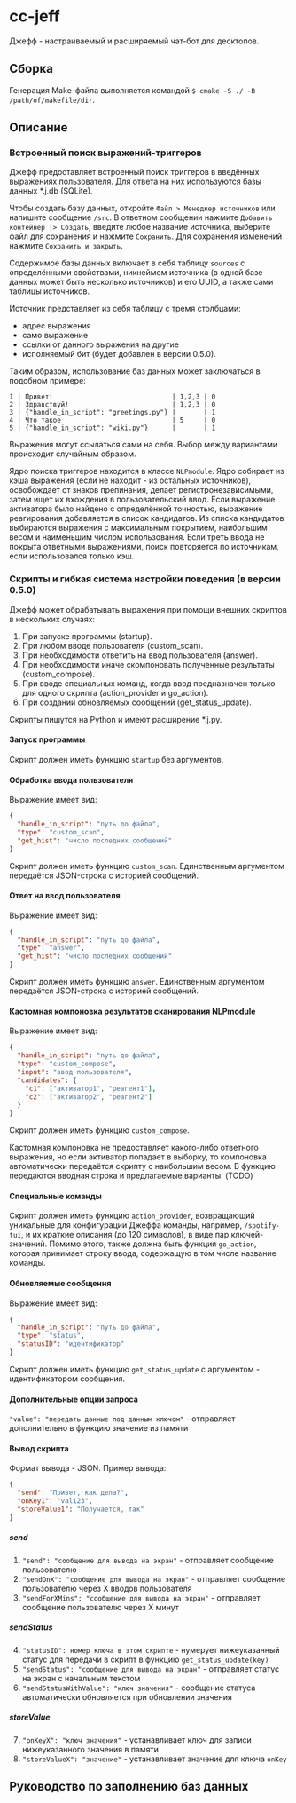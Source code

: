 # cc-jeff

Джефф - настраиваемый и расширяемый чат-бот для десктопов.

## Сборка

Генерация Make-файла выполняется командой `$ cmake -S ./ -B /path/of/makefile/dir`.

## Описание

### Встроенный поиск выражений-триггеров

Джефф предоставляет встроенный поиск триггеров в введённых выражениях пользователя. Для ответа на них используются базы данных \*.j.db (SQLite).

Чтобы создать базу данных, откройте `Файл > Менеджер источников` или напишите сообщение `/src`. В ответном сообщении нажмите `Добавить контейнер |> Создать`, введите любое название источника, выберите файл для сохранения и нажмите `Сохранить`. Для сохранения изменений нажмите `Сохранить и закрыть`.

Содержимое базы данных включает в себя таблицу `sources` с определёнными свойствами, никнеймом источника (в одной базе данных может быть несколько источников) и его UUID, а также сами таблицы источников.

Источник представляет из себя таблицу с тремя столбцами: 

- адрес выражения
- само выражение
- ссылки от данного выражения на другие
- исполняемый бит (будет добавлен в версии 0.5.0).

Таким образом, использование баз данных может заключаться в подобном примере:

```
1 | Привет!                              | 1,2,3 | 0
2 | Здравствуй!                          | 1,2,3 | 0
3 | {"handle_in_script": "greetings.py"} |       | 1
4 | Что такое                            | 5     | 0
5 | {"handle_in_script": "wiki.py"}      |       | 1
```

Выражения могут ссылаться сами на себя. Выбор между вариантами происходит случайным образом.

Ядро поиска триггеров находится в классе `NLPmodule`. Ядро собирает из кэша выражения (если не находит - из остальных источников), освобождает от знаков препинания, делает регистронезависимыми, затем ищет их вхождения в пользовательский ввод. Если выражение активатора было найдено с определённой точностью, выражение реагирования добавляется в список кандидатов. Из списка кандидатов выбираются выражения с максимальным покрытием, наибольшим весом и наименьшим числом использования. Если треть ввода не покрыта ответными выражениями, поиск повторяется по источникам, если использовался только кэш.

### Скрипты и гибкая система настройки поведения (в версии 0.5.0)

Джефф может обрабатывать выражения при помощи внешних скриптов в нескольких случаях:

1. При запуске программы (startup).
2. При любом вводе пользователя (custom_scan).
3. При необходимости ответить на ввод пользователя (answer).
4. При необходимости иначе скомпоновать полученные результаты (custom_compose).
5. При вводе специальных команд, когда ввод предназначен только для одного скрипта (action_provider и go_action).
6. При создании обновляемых сообщений (get_status_update).

Скрипты пишутся на Python и имеют расширение \*.j.py.

#### Запуск программы

Скрипт должен иметь функцию `startup` без аргументов.

#### Обработка ввода пользователя

Выражение имеет вид:

```json
{
  "handle_in_script": "путь до файла", 
  "type": "custom_scan", 
  "get_hist": "число последних сообщений"
}
```

Скрипт должен иметь функцию `custom_scan`. Единственным аргументом передаётся JSON-строка с историей сообщений.

#### Ответ на ввод пользователя

Выражение имеет вид:

```json
{
  "handle_in_script": "путь до файла",
  "type": "answer",
  "get_hist": "число последних сообщений"
}
```

Скрипт должен иметь функцию `answer`. Единственным аргументом передаётся JSON-строка с историей сообщений.

#### Кастомная компоновка результатов сканирования NLPmodule

Выражение имеет вид:

```json
{
  "handle_in_script": "путь до файла",
  "type": "custom_compose",
  "input": "ввод пользователя",
  "candidates": {
    "c1": ["активатор1", "реагент1"],
    "c2": ["активатор2", "реагент2"]
  }
}
```

Скрипт должен иметь функцию `custom_compose`.

Кастомная компоновка не предоставляет какого-либо ответного выражения, но если активатор попадает в выборку, то компоновка автоматически передаётся скрипту с наибольшим весом. В функцию передаются вводная строка и предлагаемые варианты. (TODO)

#### Специальные команды

Скрипт должен иметь функцию `action_provider`, возвращающий уникальные для конфигурации Джеффа команды, например, `/spotify-tui`, и их краткие описания (до 120 символов), в виде пар ключей-значений. Помимо этого, также должна быть функция `go_action`, которая принимает строку ввода, содержащую в том числе название команды.

#### Обновляемые сообщения

Выражение имеет вид:

```json
{
  "handle_in_script": "путь до файла",
  "type": "status",
  "statusID": "идентификатор"
}
```

Скрипт должен иметь функцию `get_status_update` с аргументом - идентификатором сообщения.

#### Дополнительные опции запроса

`"value": "передать данные под данным ключом"` - отправляет дополнительно в функцию значение из памяти

#### Вывод скрипта

Формат вывода - JSON. Пример вывода:

```json
{
  "send": "Привет, как дела?",
  "onKey1": "val123",
  "storeValue1": "Получается, так"
}
```

##### send

1. `"send": "сообщение для вывода на экран"` - отправляет сообщение пользователю
2. `"sendOnX": "сообщение для вывода на экран"` - отправляет сообщение пользователю через X вводов пользователя
3. `"sendForXMins": "сообщение для вывода на экран"` - отправляет сообщение пользователю через X минут

##### sendStatus

4. `"statusID": номер ключа в этом скрипте` - нумерует нижеуказанный статус для передачи в скрипт в функцию `get_status_update(key)`
5. `"sendStatus": "сообщение для вывода на экран"` - отправляет статус на экран с начальным текстом
6. `"sendStatusWithValue": "ключ значения"` - сообщение статуса автоматически обновляется при обновлении значения

##### storeValue

7. `"onKeyX": "ключ значения"` - устанавливает ключ для записи нижеуказанного значения в памяти
8. `"storeValueX": "значение"` - устанавливает значение для ключа `onKey`

## Руководство по заполнению баз данных

